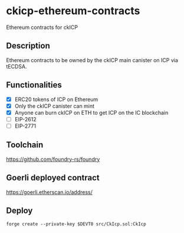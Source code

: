 # ckicp-ethereum-contracts
Ethereum contracts for ckICP

## Description
Ethereum contracts to be owned by the ckICP main canister on ICP via tECDSA.

## Functionalities
- [x] ERC20 tokens of ICP on Ethereum
- [x] Only the ckICP canister can mint
- [x] Anyone can burn ckICP on ETH to get ICP on the IC blockchain
- [ ] EIP-2612
- [ ] EIP-2771

## Toolchain
https://github.com/foundry-rs/foundry

## Goerli deployed contract
https://goerli.etherscan.io/address/

## Deploy
```
forge create --private-key $DEVT0 src/CkIcp.sol:CkIcp
```
